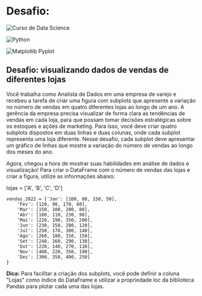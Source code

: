 <h1>Desafio: </h1>  

![Curso de Data Science](https://img.shields.io/badge/Curso%20de%20Data%20Science-blue?style=for-the-badge&logo=data:image/png;base64,iVBORw0KGgoAAAANSUhEUgAAABAAAAAQCAYAAAAf8/9hAAAABHNCSVQICAgIfAhkiAAAAAlwSFlzAAAOxAAADsQBlSsOGwAAABl0RVh0Q29tbWVudABDcmVhdGVkIHdpdGggR0lNUFeBDhcAAADiSURBVDiNpZM7SwNBEEWnps7QYWJlIZWEV1LZ9DcdzH+gQEIBQ8BBcREzUwstLIaA0ILeQNLEwkjRRVybqulZs2trzL6qbvd+aBCKZHq7D7l9zvsDAB/gNQwI2MErmL3uL92FeQJ6AwDVro0ZjXomEN4p7MOuUAK5/hfQ7HsLMBBJYAu5QMykqlcA6Db6vMTvDpFMDloLKae4DsMQkmHgMYhMAMyrzOtcXZgQgSB0OA98PM23HddIbBfYEoMB8FZKzCCPLmjV4VmPHOs1ALiW4os75FbkpFgCrFLXQOg0PhUTjHZ/FavXcQe4RnmEgAAAABJRU5ErkJggg==)

![Python](https://img.shields.io/badge/Python-3776AB?style=for-the-badge&logo=python&logoColor=white)

![Matplotlib Pyplot](https://img.shields.io/badge/Matplotlib%20Pyplot-11557C?style=for-the-badge&logo=matplotlib&logoColor=white)


<h2>Desafio: visualizando dados de vendas de diferentes lojas</h2>

<p>
    Você trabalha como Analista de Dados em uma empresa de varejo e recebeu a tarefa de criar uma figura com subplots que apresente a variação no número de vendas em quatro diferentes lojas ao longo de um ano. A gerência da empresa precisa visualizar de forma clara as tendências de vendas em cada loja, para que possam tomar decisões estratégicas sobre os estoques e ações de marketing. Para isso, você deve criar quatro subplots dispostos em duas linhas e duas colunas, onde cada subplot representa uma loja diferente. Nesse desafio, cada subplot deve apresentar um gráfico de linhas que mostre a variação do número de vendas ao longo dos meses do ano.
</p>

<p>
    Agora, chegou a hora de mostrar suas habilidades em análise de dados e visualização! Para criar o DataFrame com o número de vendas das lojas e criar a figura, utilize as informações abaixo:
</p>

<p>
    lojas =  ['A', 'B', 'C', 'D']

    vendas_2022 = {'Jan': [100, 80, 150, 50],
        'Fev': [120, 90, 170, 60],
        'Mar': [150, 100, 200, 80],
        'Abr': [180, 110, 230, 90],
        'Mai': [220, 190, 350, 200],
        'Jun': [230, 150, 280, 120],
        'Jul': [250, 170, 300, 140],
        'Ago': [260, 180, 310, 150],
        'Set': [240, 160, 290, 130],
        'Out': [220, 140, 270, 110],
        'Nov': [400, 220, 350, 190],
        'Dez': [300, 350, 400, 250]
    }
</p>

<p>
    <b>Dica:</b> Para facilitar a criação dos subplots, você pode definir a coluna "Lojas" como índice do DataFrame e utilizar a propriedade loc da biblioteca Pandas para plotar cada uma das lojas.
</p>